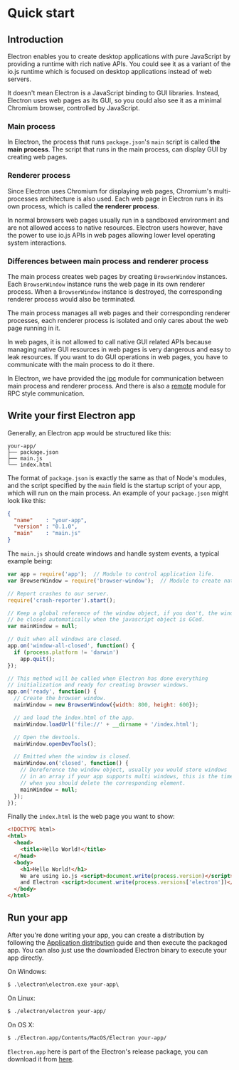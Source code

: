 # Quick start

## Introduction

Electron enables you to create desktop applications with pure JavaScript by providing a runtime with rich native APIs. You could see it as a variant of the io.js runtime which is focused on desktop applications instead of web servers.

It doesn't mean Electron is a JavaScript binding to GUI libraries. Instead,
Electron uses web pages as its GUI, so you could also see it as a minimal
Chromium browser, controlled by JavaScript.

### Main process

In Electron, the process that runs `package.json`'s `main` script is called
__the main process__. The script that runs in the main process, can display GUI by
creating web pages.

### Renderer process

Since Electron uses Chromium for displaying web pages, Chromium's
multi-processes architecture is also used. Each web page in Electron runs in
its own process, which is called __the renderer process__.

In normal browsers web pages usually run in a sandboxed environment and are not
allowed access to native resources. Electron users however, have the power to use
io.js APIs in web pages allowing lower level operating system interactions.

### Differences between main process and renderer process

The main process creates web pages by creating `BrowserWindow` instances. Each `BrowserWindow` instance runs the web page in its own renderer process. When a `BrowserWindow` instance is destroyed, the corresponding renderer process
would also be terminated.

The main process manages all web pages and their corresponding renderer
processes, each renderer process is isolated and only cares
about the web page running in it.

In web pages, it is not allowed to call native GUI related APIs because managing
native GUI resources in web pages is very dangerous and easy to leak resources.
If you want to do GUI operations in web pages, you have to communicate with
the main process to do it there.

In Electron, we have provided the [ipc](../api/ipc-renderer.md) module for
communication between main process and renderer process. And there is also a
[remote](../api/remote.md) module for RPC style communication.

## Write your first Electron app

Generally, an Electron app would be structured like this:

```text
your-app/
├── package.json
├── main.js
└── index.html
```

The format of `package.json` is exactly the same as that of Node's modules, and
the script specified by the `main` field is the startup script of your app,
which will run on the main process. An example of your `package.json` might look
like this:

```json
{
  "name"    : "your-app",
  "version" : "0.1.0",
  "main"    : "main.js"
}
```

The `main.js` should create windows and handle system events, a typical
example being:

```javascript
var app = require('app');  // Module to control application life.
var BrowserWindow = require('browser-window');  // Module to create native browser window.

// Report crashes to our server.
require('crash-reporter').start();

// Keep a global reference of the window object, if you don't, the window will
// be closed automatically when the javascript object is GCed.
var mainWindow = null;

// Quit when all windows are closed.
app.on('window-all-closed', function() {
  if (process.platform != 'darwin')
    app.quit();
});

// This method will be called when Electron has done everything
// initialization and ready for creating browser windows.
app.on('ready', function() {
  // Create the browser window.
  mainWindow = new BrowserWindow({width: 800, height: 600});

  // and load the index.html of the app.
  mainWindow.loadUrl('file://' + __dirname + '/index.html');

  // Open the devtools.
  mainWindow.openDevTools();

  // Emitted when the window is closed.
  mainWindow.on('closed', function() {
    // Dereference the window object, usually you would store windows
    // in an array if your app supports multi windows, this is the time
    // when you should delete the corresponding element.
    mainWindow = null;
  });
});
```

Finally the `index.html` is the web page you want to show:

```html
<!DOCTYPE html>
<html>
  <head>
    <title>Hello World!</title>
  </head>
  <body>
    <h1>Hello World!</h1>
    We are using io.js <script>document.write(process.version)</script>
    and Electron <script>document.write(process.versions['electron'])</script>.
  </body>
</html>
```

## Run your app

After you're done writing your app, you can create a distribution by
following the [Application distribution](./application-distribution.md) guide
and then execute the packaged app. You can also just use the downloaded
Electron binary to execute your app directly.

On Windows:

```cmd
$ .\electron\electron.exe your-app\
```

On Linux:

```bash
$ ./electron/electron your-app/
```

On OS X:

```bash
$ ./Electron.app/Contents/MacOS/Electron your-app/
```

`Electron.app` here is part of the Electron's release package, you can download
it from [here](https://github.com/atom/electron/releases).
